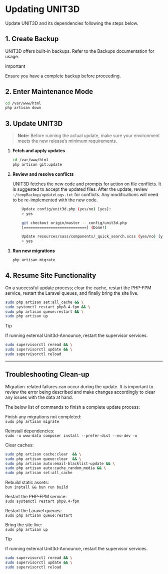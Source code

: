 # Updating UNIT3D

Update UNIT3D and its dependencies following the steps below.

## 1. Create Backup

UNIT3D offers built-in backups. Refer to the Backups documentation for usage.

> [!IMPORTANT]   
> Ensure you have a complete backup before proceeding.

## 2. Enter Maintenance Mode

```bash
cd /var/www/html
php artisan down
```

## 3. Update UNIT3D

> **Note:** Before running the actual update, make sure your environment meets the new release’s minimum requirements.

1. **Fetch and apply updates**  
   ```bash
   cd /var/www/html
   php artisan git:update
   ```

2. **Review and resolve conflicts**  

   UNIT3D fetches the new code and prompts for action on file conflicts. It is suggested to accept the updated files. After the update, review `~/tempBackup/updateLogs.txt` for conflicts. Any modifications will need to be re-implemented with the new code.     

    ````bash
        Update config/unit3d.php (yes/no) [yes]:
        > yes

        git checkout origin/master -- config/unit3d.php
        [============================] (Done!)

        Update resources/sass/components/_quick_search.scss (yes/no) [yes]:
        > yes
    ````

3. **Run new migrations**  
   ```bash
   php artisan migrate
   ```


## 4. Resume Site Functionality

On a successful update process; clear the cache, restart the PHP-FPM service, restart the Laravel queues, and finally bring the site live. 

```sh
sudo php artisan set:all_cache && \
sudo systemctl restart php8.4-fpm && \
sudo php artisan queue:restart && \
sudo php artisan up
```
> [!TIP]   
> If running external Unit3d-Announce, restart the supervisor services.  

```sh
sudo supervisorctl reread && \
sudo supervisorctl update && \
sudo supervisorctl reload 
```
---


## Troubleshooting Clean-up

Migration-related failures can occur during the update. It is important to review the error being described and make changes accordingly to clear any issues with the data at hand. 

The below list of commands to finish a complete update process:

Finish any migrations not completed:  
`sudo php artisan migrate`

Reinstall dependencies:  
`sudo -u www-data composer install --prefer-dist --no-dev -o`  

Clear caches:  
```sh
sudo php artisan cache:clear  && \
sudo php artisan queue:clear  && \
sudo php artisan auto:email-blacklist-update && \
sudo php artisan auto:cache_random_media && \
sudo php artisan set:all_cache  
```
Rebuild static assets:  
`bun install && bun run build`  

Restart the PHP-FPM service:  
`sudo systemctl restart php8.4-fpm`

Restart the Laravel queues:  
`sudo php artisan queue:restart`  

Bring the site live:  
`sudo php artisan up`

> [!TIP]   
> If running external Unit3d-Announce, restart the supervisor services.  

```sh
sudo supervisorctl reread && \
sudo supervisorctl update && \
sudo supervisorctl reload
```
